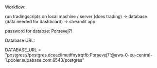 Workflow:

run tradingscripts on local machine / server (does trading) -> database (data needed for dashboard) -> streamlit app


password for databse: Porsevej7!

Database URL:

DATABASE_URL = "postgres://postgres.dceaclimutffnytrqtfb:Porsevej7!@aws-0-eu-central-1.pooler.supabase.com:6543/postgres"


